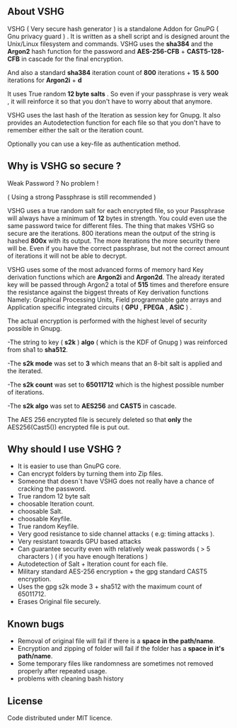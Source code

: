 About VSHG
-------------

VSHG ( Very secure hash generator ) is a standalone Addon for GnuPG ( Gnu privacy guard ) .
It is written as a shell script and is designed arount the Unix/Linux filesystem and commands. 
VSHG uses the **sha384** and the **Argon2** hash function for the password and 
**AES-256-CFB** + **CAST5-128-CFB** in cascade for the final encryption. 

And also a standard **sha384** iteration count of **800** iterations + **15** & **500** iterations for **Argon2i** + **d**

It uses True random **12 byte salts** .
So even if your passphrase is very weak , it will reinforce it so that 
you don't have to worry about that anymore.

VSHG uses the last hash of the Iteration as session key for Gnupg.
It also provides an Autodetection function for each file so that you
don't have to remember either the salt or the iteration count. 

Optionally you can use a key-file as authentication method.




Why is VSHG so secure ?
-----------------------
Weak Password ? No problem !

( Using a strong Passphrase is still recommended ) 

VSHG uses a true random salt for each encrypted file, so your 
Passphrase will always have a minimum of **12** bytes in strength.
You could even use the same password twice for different files.
The thing that makes VSHG so secure are the iterations.
800 iterations mean the output of the string is hashed **800x** 
with its output. 
The more iterations the more security there will be.
Even if you have the correct passphrase, but not the correct
amount of iterations it will not be able to decrypt.

VSHG uses some of the most advanced forms of memory hard Key derivation functions which are 
**Argon2i** and **Argon2d**. The already iterated key will be passed through Argon2 a total of **515** times 
and therefore ensure the resistance against the biggest threats of Key derivation functions 
Namely: Graphical Processing Units, Field programmable gate arrays and 
Application specific integrated circuits ( **GPU** , **FPEGA** , **ASIC** ) .

The actual encryption is performed with the highest level of security possible in Gnupg. 

-The string to key ( **s2k** ) **algo** ( which is the KDF of Gnupg ) was reinforced from sha1 to **sha512**. 

-The **s2k mode** was set to **3** which means that an 8-bit salt is applied and the iterated.

-The **s2k count** was set to **65011712** which is the highest possible number of iterations. 

-The **s2k algo** was set to **AES256** and **CAST5** in cascade. 

The AES 256 encrypted file is securely deleted so that **only** the AES256(Cast5()) encrypted file is put out. 

Why should I use VSHG ? 
-----------------------
* It is easier to use than GnuPG core. 
* Can encrypt folders by turning them into Zip files.
* Someone that doesn´t have VSHG does not really have a chance of cracking the password.
* True random 12 byte salt 
* choosable Iteration count.
* choosable Salt. 
* choosable Keyfile.
* True random Keyfile. 
* Very good resistance to side channel attacks ( e.g: timing attacks ).
* Very resistant towards GPU based attacks 
* Can guarantee security even with relatively weak passwords ( > 5 characters )
  ( if you have enough Iterations ) 
* Autodetection of Salt + Iteration count for each file. 
* Military standard AES-256 encryption + the gpg standard CAST5 encryption.
* Uses the gpg s2k mode 3 + sha512 with the maximum count of 65011712.
* Erases Original file securely.

Known bugs
------------

* Removal of original file will fail if there is a **space in the path/name**. 
* Encryption and zipping of folder will fail if the folder has a **space in it's path/name**. 
* Some temporary files like randomness are sometimes not removed properly after repeated usage.  
* problems with cleaning bash history 

License
--------
Code distributed under MIT licence.

